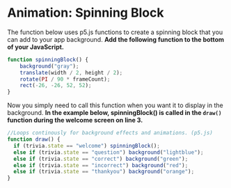 # Animation: Spinning Block

The function below uses p5.js functions to create a spinning block that you can add to your app background. **Add the following function to the bottom of your JavaScript.**

```javascript
function spinningBlock() { 
    background("gray"); 
    translate(width / 2, height / 2); 
    rotate(PI / 90 * frameCount); 
    rect(-26, -26, 52, 52); 
}
```

Now you simply need to call this function when you want it to display in the background. **In the example below, spinningBlock\(\) is called in the `draw()` function during the welcome screen on line 3.**

```javascript
//Loops continously for background effects and animations. (p5.js)
function draw() {
  if (trivia.state == "welcome") spinningBlock();
  else if (trivia.state == "question") background("lightblue");
  else if (trivia.state == "correct") background("green");
  else if (trivia.state == "incorrect") background("red");
  else if (trivia.state == "thankyou") background("orange");
}
```

